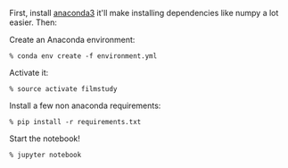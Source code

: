 First, install [anaconda3](https://www.continuum.io/downloads) it'll make
installing dependencies like numpy a lot easier. Then:

Create an Anaconda environment:

`% conda env create -f environment.yml`

Activate it:

`% source activate filmstudy`

Install a few non anaconda requirements:

`% pip install -r requirements.txt `

Start the notebook!

`% jupyter notebook`

